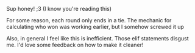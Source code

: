 Sup honey! ;3 (I know you're reading this)

For some reason, each round only ends in a tie. The mechanic for calculating who won was working earlier, but I somehow screwed it up

Also, in general I feel like this is inefficient. Those elif statements disgust me. I'd love some feedback on how to make it cleaner!
